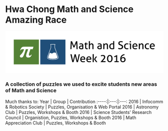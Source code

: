 # Hwa Chong Math and Science Amazing Race

![alt text]( ./Logo/MSW_light.png "MSW Logo!")

### A collection of puzzles we used to excite students new areas of Math and Science

Much thanks to:
Year | Group | Contribution
:----:|:---:|:---:
2016 | Infocomm & Robotics Society | Puzzles, Organisation & Web Portal
2016 | Astronomy Club | Puzzles, Workshops & Booth
2016 | Science Students' Research Council | Organistion, Puzzles, Workshops & Booth
2016 | Math Appreciation Club | Puzzles, Workshops & Booth
